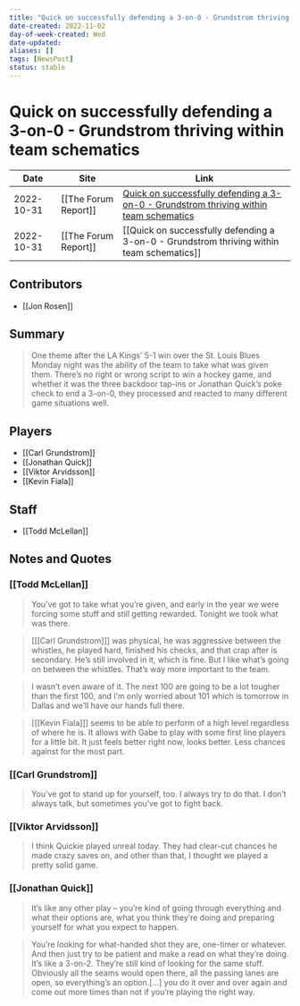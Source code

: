 ```yaml
---
title: "Quick on successfully defending a 3-on-0 - Grundstrom thriving within team schematics"
date-created: 2022-11-02
day-of-week-created: Wed
date-updated: 
aliases: []
tags: [NewsPost]
status: stable
---
```


# Quick on successfully defending a 3-on-0 - Grundstrom thriving within team schematics

| Date       | Site                 | Link                                                                                                                                                                                                     |
| ---------- | -------------------- | -------------------------------------------------------------------------------------------------------------------------------------------------------------------------------------------------------- |
| 2022-10-31 | [[The Forum Report]] | [Quick on successfully defending a 3-on-0 - Grundstrom thriving within team schematics](https://theforumreport.com/quick-on-successfully-defending-a-3-on-0-grundstrom-thriving-within-team-schematics/) |
| 2022-10-31 | [[The Forum Report]] | [[Quick on successfully defending a 3-on-0 - Grundstrom thriving within team schematics]]                                                                                                                |

## Contributors
- [[Jon Rosen]]


## Summary
> One theme after the LA Kings’ 5-1 win over the St. Louis Blues Monday night was the ability of the team to take what was given them. There’s no right or wrong script to win a hockey game, and whether it was the three backdoor tap-ins or Jonathan Quick’s poke check to end a 3-on-0, they processed and reacted to many different game situations well.


## Players
- [[Carl Grundstrom]]
- [[Jonathan Quick]]
- [[Viktor Arvidsson]]
- [[Kevin Fiala]]


## Staff
- [[Todd McLellan]]


## Notes and Quotes
### [[Todd McLellan]]
> You’ve got to take what you’re given, and early in the year we were forcing some stuff and still getting rewarded. Tonight we took what was there.

> \[[[Carl Grundstrom]]] was physical, he was aggressive between the whistles, he played hard, finished his checks, and that crap after is secondary. He’s still involved in it, which is fine. But I like what’s going on between the whistles. That’s way more important to the team.

> I wasn’t even aware of it. The next 100 are going to be a lot tougher than the first 100, and I’m only worried about 101 which is tomorrow in Dallas and we’ll have our hands full there.

> \[[[Kevin Fiala]]] seems to be able to perform of a high level regardless of where he is. It allows with Gabe to play with some first line players for a little bit. It just feels better right now, looks better. Less chances against for the most part.

### [[Carl Grundstrom]]
> You’ve got to stand up for yourself, too. I always try to do that. I don’t always talk, but sometimes you’ve got to fight back.

### [[Viktor Arvidsson]]
> I think Quickie played unreal today. They had clear-cut chances he made crazy saves on, and other than that, I thought we played a pretty solid game.

### [[Jonathan Quick]]
> It’s like any other play – you’re kind of going through everything and what their options are, what you think they’re doing and preparing yourself for what you expect to happen.

> You’re looking for what-handed shot they are, one-timer or whatever. And then just try to be patient and make a read on what they’re doing.
> It’s like a 3-on-2. They’re still kind of looking for the same stuff. Obviously all the seams would open there, all the passing lanes are open, so everything’s an option.\[...] you do it over and over again and come out more times than not if you’re playing the right way.


